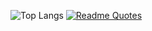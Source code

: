

![Top Langs](https://github-readme-stats.vercel.app/api/top-langs/?username=Mallhw&layout=compact&theme=ambient_gradient )
[![Readme Quotes](https://quotes-github-readme.vercel.app/api?type=horizontal&theme=dark)](?quote='doremefaso')



<!---
Mallhw/Mallhw is a ✨ special ✨ repository because its `README.md` (this file) appears on your GitHub profile.
You can click the Preview link to take a look at your changes.
--->

